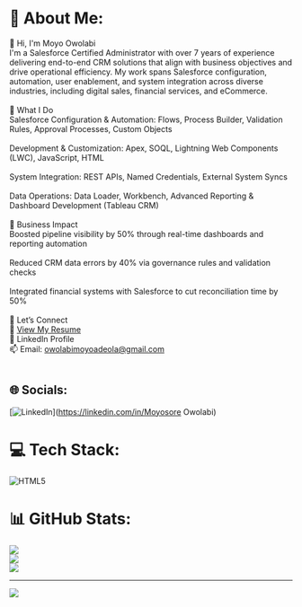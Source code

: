 # 💫 About Me:
👋 Hi, I'm Moyo Owolabi<br>I'm a Salesforce Certified Administrator with over 7 years of experience delivering end-to-end CRM solutions that align with business objectives and drive operational efficiency. My work spans Salesforce configuration, automation, user enablement, and system integration across diverse industries, including digital sales, financial services, and eCommerce.<br><br>🔧 What I Do<br>Salesforce Configuration & Automation: Flows, Process Builder, Validation Rules, Approval Processes, Custom Objects<br><br>Development & Customization: Apex, SOQL, Lightning Web Components (LWC), JavaScript, HTML<br><br>System Integration: REST APIs, Named Credentials, External System Syncs<br><br>Data Operations: Data Loader, Workbench, Advanced Reporting & Dashboard Development (Tableau CRM)<br><br>💼 Business Impact<br>Boosted pipeline visibility by 50% through real-time dashboards and reporting automation<br><br>Reduced CRM data errors by 40% via governance rules and validation checks<br><br>Integrated financial systems with Salesforce to cut reconciliation time by 50%<br><br>🔗 Let’s Connect<br>📄 [View My Resume](https://docs.google.com/document/d/1QcQBfu5Jq5BA8ljVw4YgD5BGFl2mDSQ0RSoIlF93Xbw/edit?tab=t.0)<br>💼 LinkedIn Profile<br>📫 Email: owolabimoyoadeola@gmail.com<br><br>


## 🌐 Socials:
[![LinkedIn](https://img.shields.io/badge/LinkedIn-%230077B5.svg?logo=linkedin&logoColor=white)](https://linkedin.com/in/Moyosore Owolabi) 

# 💻 Tech Stack:
![HTML5](https://img.shields.io/badge/html5-%23E34F26.svg?style=for-the-badge&logo=html5&logoColor=white)
# 📊 GitHub Stats:
![](https://github-readme-stats.vercel.app/api?username=Moyo01&theme=dark&hide_border=false&include_all_commits=false&count_private=false)<br/>
![](https://nirzak-streak-stats.vercel.app/?user=Moyo01&theme=dark&hide_border=false)<br/>
![](https://github-readme-stats.vercel.app/api/top-langs/?username=Moyo01&theme=dark&hide_border=false&include_all_commits=false&count_private=false&layout=compact)

---
[![](https://visitcount.itsvg.in/api?id=Moyo01&icon=0&color=0)](https://visitcount.itsvg.in)

<!-- Proudly created with GPRM ( https://gprm.itsvg.in ) -->
